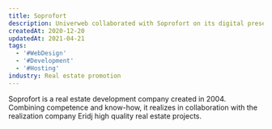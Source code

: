 ```yaml
---
title: Soprofort
description: Univerweb collaborated with Soprofort on its digital presence. We created the website and we provide hosting.
createdAt: 2020-12-20
updatedAt: 2021-04-21
tags:
  - '#WebDesign'
  - '#Development'
  - '#Hosting'
industry: Real estate promotion
---
```


Soprofort is a real estate development company created in 2004. Combining competence and know-how, it realizes in collaboration with the realization company Eridj high quality real estate projects.
